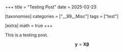 +++
title = "Testing Post"
date = 2025-03-23

[taxonomies]
categories = ["__99__Misc"]
tags = ["test"]

[extra]
math = true
+++

This is a testing post.

$$\mathbf{y} = \mathbf{X}\boldsymbol{\beta}$$
